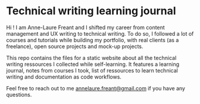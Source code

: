 # Technical writing learning journal

Hi !  I am Anne-Laure Freant and I shifted my career from content management and UX writing to technical writing. To do so, I followed a lot of courses and tutorials
while building my portfolio, with real clients (as a freelance), open source projects and mock-up projects.

This repo contains the files for a static website about all the technical writing ressources I collected while self-learning.
It features a learning journal, notes from courses I took, list of ressources to learn technical writing and documentation as code workflows.

Feel free to reach out to me annelaure.freant@gmail.com if you have any questions.

